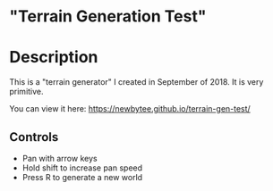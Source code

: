 # "Terrain Generation Test"

# Description

This is a "terrain generator" I created in September of 2018. It is very
 primitive.

You can view it here: https://newbytee.github.io/terrain-gen-test/

## Controls

- Pan with arrow keys
- Hold shift to increase pan speed
- Press R to generate a new world

